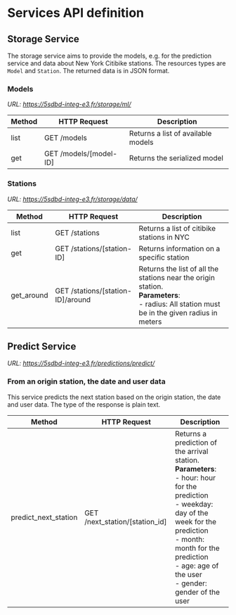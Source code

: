 # Services API definition

## Storage Service

The storage service aims to provide the models, e.g. for the prediction service and data about New York Citibike stations. The resources types are `Model` and `Station`.
The returned data is in JSON format.

### Models
*URL: https://5sdbd-integ-e3.fr/storage/ml/*

| Method | HTTP Request | Description |
|---|---|---|
| list | GET /models | Returns a list of available models |
| get | GET /models/[model-ID] | Returns the serialized model |

### Stations
*URL: https://5sdbd-integ-e3.fr/storage/data/*

| Method | HTTP Request | Description |
|---|---|---|
| list | GET /stations | Returns a list of citibike stations in NYC |
| get | GET /stations/[station-ID] | Returns information on a specific station |
| get_around | GET /stations/[station-ID]/around | Returns the list of all the stations near the origin station.<br>**Parameters**:<br> - radius: All station must be in the given radius in meters |

## Predict Service

*URL: https://5sdbd-integ-e3.fr/predictions/predict/*

### From an origin station, the date and user data

This service predicts the next station based on the origin station, the date and user data.
The type of the response is plain text.

| Method | HTTP Request | Description |
|---|---|---|
| predict_next_station | GET /next_station/[station_id] | Returns a prediction of the arrival station.<br>**Parameters**:<br> - hour: hour for the prediction <br> - weekday: day of the week for the prediction <br> - month: month for the prediction <br> - age: age of the user <br> - gender: gender of the user|
